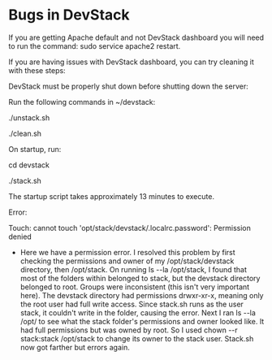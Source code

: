 # Bugs in DevStack

If you are getting Apache default and not DevStack dashboard you will
need to run the command: sudo service apache2 restart.

If you are having issues with DevStack dashboard, you can try cleaning
it with these steps:

DevStack must be properly shut down before shutting down the server:

Run the following commands in \~/devstack:

./unstack.sh

./clean.sh

On startup, run:

cd devstack

./stack.sh

The startup script takes approximately 13 minutes to execute.

Error:

Touch: cannot touch 'opt/stack/devstack/.localrc.password': Permission
denied

-   Here we have a permission error. I resolved this problem by first
    checking the permissions and owner of my /opt/stack/devstack
    directory, then /opt/stack. On running ls --la /opt/stack, I found
    that most of the folders within belonged to stack, but the devstack
    directory belonged to root. Groups were inconsistent (this isn't
    very important here). The devstack directory had permissions
    drwxr-xr-x, meaning only the root user had full write access. Since
    stack.sh runs as the user stack, it couldn't write in the folder,
    causing the error. Next I ran ls --la /opt/ to see what the stack
    folder's permissions and owner looked like. It had full permissions
    but was owned by root. So I used chown --r stack:stack /opt/stack to
    change its owner to the stack user. Stack.sh now got farther but
    errors again.
